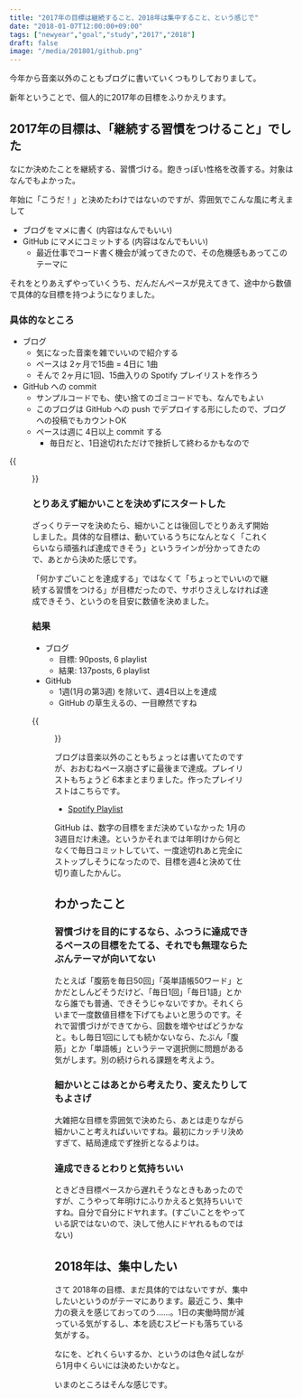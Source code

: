 ```yaml
---
title: "2017年の目標は継続すること、2018年は集中すること、という感じで"
date: "2018-01-07T12:00:00+09:00"
tags: ["newyear","goal","study","2017","2018"]
draft: false
image: "/media/201801/github.png"
---
```


今年から音楽以外のこともブログに書いていくつもりしておりまして。

新年ということで、個人的に2017年の目標をふりかえります。

## 2017年の目標は、「継続する習慣をつけること」でした

なにか決めたことを継続する、習慣づける。飽きっぽい性格を改善する。対象はなんでもよかった。

年始に「こうだ！」と決めたわけではないのですが、雰囲気でこんな風に考えまして

- ブログをマメに書く (内容はなんでもいい)
- GitHub にマメにコミットする (内容はなんでもいい)
    - 最近仕事でコード書く機会が減ってきたので、その危機感もあってこのテーマに

それをとりあえずやっていくうち、だんだんペースが見えてきて、途中から数値で具体的な目標を持つようになりました。

### 具体的なところ

- ブログ
    - 気になった音楽を雑でいいので紹介する
    - ペースは 2ヶ月で15曲 = 4日に 1曲
    - そんで 2ヶ月に1回、15曲入りの Spotify プレイリストを作ろう
- GitHub への commit
    - サンプルコードでも、使い捨てのゴミコードでも、なんでもよい
    - このブログは GitHub への push でデプロイする形にしたので、ブログへの投稿でもカウントOK
    - ペースは週に 4日以上 commit する
        - 毎日だと、1日途切れただけで挫折して終わるかもなので

{{<figure src="https://farm4.staticflickr.com/3091/3162169523_a7eb659663.jpg">}}

### とりあえず細かいことを決めずにスタートした

ざっくりテーマを決めたら、細かいことは後回しでとりあえず開始しました。具体的な目標は、動いているうちになんとなく「これくらいなら頑張れば達成できそう」というラインが分かってきたので、あとから決めた感じです。

「何かすごいことを達成する」ではなくて「ちょっとでいいので継続する習慣をつける」が目標だったので、サボりさえしなければ達成できそう、というのを目安に数値を決めました。

### 結果

- ブログ
  - 目標: 90posts, 6 playlist
  - 結果: 137posts, 6 playlist
- GitHub
  - 1週(1月の第3週) を除いて、週4日以上を達成
  - GitHub の草生えるの、一目瞭然ですね

{{<figure src="/media/201801/github.png" title="2017年と2016年の比較">}}

ブログは音楽以外のこともちょっとは書いてたのですが、おおむねペース崩さずに最後まで達成。プレイリストもちょうど 6本まとまりました。作ったプレイリストはこちらです。

- [Spotify Playlist](/tags/playlist/)

GitHub は、数字の目標をまだ決めていなかった 1月の3週目だけ未達。というかそれまでは年明けから何となくで毎日コミットしていて、一度途切れあと完全にストップしそうになったので、目標を週4と決めて仕切り直したかんじ。

## わかったこと

### 習慣づけを目的にするなら、ふつうに達成できるペースの目標をたてる、それでも無理ならたぶんテーマが向いてない

たとえば「腹筋を毎日50回」「英単語帳50ワード」とかだとしんどそうだけど、「毎日1回」「毎日1語」とかなら誰でも普通、できそうじゃないですか。それくらいまで一度数値目標を下げてもよいと思うのです。それで習慣づけができてから、回数を増やせばどうかなと。もし毎日1回にしても続かないなら、たぶん「腹筋」とか「単語帳」というテーマ選択側に問題がある気がします。別の続けられる課題を考えよう。

### 細かいとこはあとから考えたり、変えたりしてもよさげ

大雑把な目標を雰囲気で決めたら、あとは走りながら細かいこと考えればいいですね。最初にカッチリ決めすぎて、結局達成でず挫折となるよりは。

### 達成できるとわりと気持ちいい

ときどき目標ペースから遅れそうなときもあったのですが、こうやって年明けにふりかえると気持ちいいですね。自分で自分にドヤれます。(すごいことをやっている訳ではないので、決して他人にドヤれるものではない)

## 2018年は、集中したい

さて 2018年の目標、まだ具体的ではないですが、集中したいというのがテーマにあります。最近こう、集中力の衰えを感じておってのう……。1日の実働時間が減っている気がするし、本を読むスピードも落ちている気がする。

なにを、どれくらいするか、というのは色々試しながら1月中くらいには決めたいかなと。

いまのところはそんな感じです。
